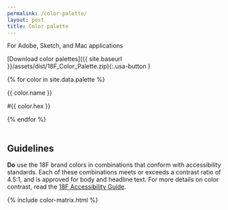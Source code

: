 ```yaml
---
permalink: /color-palette/
layout: post
title: Color palette
---
```


For Adobe, Sketch, and Mac applications

[Download color palettes]({{ site.baseurl }}/assets/dist/18F_Color_Palette.zip){:.usa-button }

<div class="usa-grid-full usa-color-row usa-primary-color-section">
  {% for color in site.data.palette %}
  <div class="usa-color-square usa-color-{{ color.name }} {% cycle '', 'usa-mobile-end-row' %}">
    <div class="usa-color-inner-content">
      <p class="usa-color-name">{{ color.name }}</p>
      <p class="usa-color-hex">#{{ color.hex }}</p>
    </div>
  </div>
  {% endfor %}
</div>

<br>


<h2>Guidelines</h2>
<p><strong>Do</strong> use the 18F brand colors in combinations that conform with accessibility standards. Each of these combinations meets or exceeds a contrast ratio of 4.5:1, and is approved for body and headline text. For more details on color contrast, read the <a href="https://pages.18f.gov/accessibility/">18F Accessibility Guide</a>.</p>


{% include color-matrix.html %}
